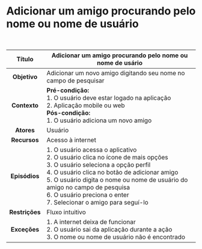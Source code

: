 # Adicionar um amigo procurando pelo nome ou nome de usuário

$~$

|   **Título**   | Adicionar um amigo procurando pelo nome ou nome de usário                                                                                                                                                                                                                                                                                          |
| :------------: | -------------------------------------------------------------------------------------------------------------------------------------------------------------------------------------------------------------------------------------------------------------------------------------------------------------------------------------------------- |
|  **Objetivo**  | Adicionar um novo amigo digitando seu nome no campo de pesquisar                                                                                                                                                                                                                                                                                   |
|  **Contexto**  | **Pré-condição:** <br/> 1. O usuário deve estar logado na aplicação <br/> 2. Aplicação mobile ou web <br/> **Pós-condição:** <br/> 1. O usuário adiciona um novo amigo                                                                                                                                                                             |
|   **Atores**   | Usuário                                                                                                                                                                                                                                                                                                                                            |
|  **Recursos**  | Acesso à internet                                                                                                                                                                                                                                                                                                                                  |
| **Episódios**  | 1. O usuário acessa o aplicativo <br/> 2. O usuário clica no ícone de mais opções <br/> 3. O usuário seleciona a opção perfil <br/> 4. O usuário clica no botão de adicionar amigo <br/> 5. O usuário digita o nome ou nome de usuário do amigo no campo de pesquisa <br/> 6. O usuário preciona o enter <br/> 7. Selecionar o amigo para seguí-lo |
| **Restrições** | Fluxo intuitivo                                                                                                                                                                                                                                                                                                                                    |
|  **Exceções**  | 1. A internet deixa de funcionar <br/> 2. O usuário sai da aplicação durante a ação <br/> 3. O nome ou nome de usuário não é encontrado                                                                                                                                                                                                            |
